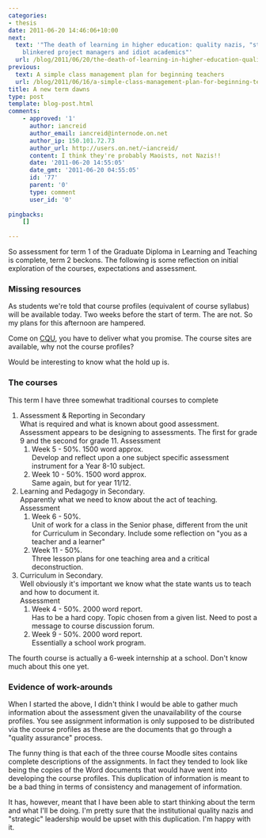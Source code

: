 ```yaml
---
categories:
- thesis
date: 2011-06-20 14:46:06+10:00
next:
  text: '"The death of learning in higher education: quality nazis, "strategic" leadership,
    blinkered project managers and idiot academics"'
  url: /blog/2011/06/20/the-death-of-learning-in-higher-education-quality-nazis-strategic-leadership-blinkered-project-managers-and-idiot-academics/
previous:
  text: A simple class management plan for beginning teachers
  url: /blog/2011/06/16/a-simple-class-management-plan-for-beginning-teachers/
title: A new term dawns
type: post
template: blog-post.html
comments:
    - approved: '1'
      author: iancreid
      author_email: iancreid@internode.on.net
      author_ip: 150.101.72.73
      author_url: http://users.on.net/~iancreid/
      content: I think they're probably Maoists, not Nazis!!
      date: '2011-06-20 14:55:05'
      date_gmt: '2011-06-20 04:55:05'
      id: '77'
      parent: '0'
      type: comment
      user_id: '0'
    
pingbacks:
    []
    
---
```

So assessment for term 1 of the Graduate Diploma in Learning and Teaching is complete, term 2 beckons. The following is some reflection on initial exploration of the courses, expectations and assessment.

### Missing resources

As students we're told that course profiles (equivalent of course syllabus) will be available today. Two weeks before the start of term. The are not. So my plans for this afternoon are hampered.

Come on [CQU](http://www.cqu.edu.au/), you have to deliver what you promise. The course sites are available, why not the course profiles?

Would be interesting to know what the hold up is.

### The courses

This term I have three somewhat traditional courses to complete

1. Assessment & Reporting in Secondary  
    What is required and what is known about good assessment. Assessment appears to be designing to assessments. The first for grade 9 and the second for grade 11. 
    Assessment
    1. Week 5 - 50%. 1500 word approx.  
        Develop and reflect upon a one subject specific assessment instrument for a Year 8-10 subject.
    2. Week 10 - 50%. 1500 word approx.  
        Same again, but for year 11/12.
2. Learning and Pedagogy in Secondary.  
    Apparently what we need to know about the act of teaching.  
    Assessment
    1. Week 6 - 50%.  
        Unit of work for a class in the Senior phase, different from the unit for Curriculum in Secondary. Include some reflection on "you as a teacher and a learner"
    2. Week 11 - 50%.  
        Three lesson plans for one teaching area and a critical deconstruction.
3. Curriculum in Secondary.  
    Well obviously it's important we know what the state wants us to teach and how to document it.  
    Assessment
    1. Week 4 - 50%. 2000 word report.  
        Has to be a hard copy. Topic chosen from a given list. Need to post a message to course discussion forum.
    2. Week 9 - 50%. 2000 word report.  
        Essentially a school work program.

The fourth course is actually a 6-week internship at a school. Don't know much about this one yet.

### Evidence of work-arounds

When I started the above, I didn't think I would be able to gather much information about the assessment given the unavailability of the course profiles. You see assignment information is only supposed to be distributed via the course profiles as these are the documents that go through a "quality assurance" process.

The funny thing is that each of the three course Moodle sites contains complete descriptions of the assignments. In fact they tended to look like being the copies of the Word documents that would have went into developing the course profiles. This duplication of information is meant to be a bad thing in terms of consistency and management of information.

It has, however, meant that I have been able to start thinking about the term and what I'll be doing. I'm pretty sure that the institutional quality nazis and "strategic" leadership would be upset with this duplication. I'm happy with it.